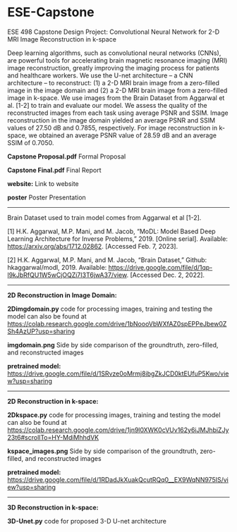 # ESE-Capstone
ESE 498 Capstone Design Project: Convolutional Neural Network for 2-D MRI Image Reconstruction in k-space

Deep learning algorithms, such as convolutional neural networks (CNNs), are powerful tools for accelerating brain magnetic resonance imaging (MRI) image reconstruction, greatly improving the imaging process for patients and healthcare workers.  We use the U-net architecture – a CNN architecture – to reconstruct: (1) a 2-D MRI brain image from a zero-filled image in the image domain and (2) a 2-D MRI brain image from a zero-filled image in k-space.  We use images from the Brain Dataset from Aggarwal et al. [1-2] to train and evaluate our model.  We assess the quality of the reconstructed images from each task using average PSNR and SSIM.  Image reconstruction in the image domain yielded an average PSNR and SSIM values of  27.50 dB and 0.7855, respectively.  For image reconstruction in k-space, we obtained an average PSNR value of 28.59 dB and an average SSIM of 0.7050.  

**Capstone Proposal.pdf** Formal Proposal

**Capstone Final.pdf** Final Report

**website:** Link to website

**poster** Poster Presentation

_________________________________________________________________________________________________________________________________
Brain Dataset used to train model comes from Aggarwal et al [1-2].

[1] H.K. Aggarwal, M.P. Mani, and M. Jacob, “MoDL: Model Based Deep Learning   Architecture for Inverse Problems,” 2019. [Online serial]. Available:          https://arxiv.org/abs/1712.02862. [Accessed Feb. 7, 2023].

[2] H.K. Aggarwal, M.P. Mani, and M. Jacob, “Brain Dataset,” Github: hkaggarwal/modl, 2019. 
    Available: https://drive.google.com/file/d/1qp-l9kJbRfQU1W5wCjOQZi7I3T6jwA37/view. [Accessed Dec. 2, 2022].
_________________________________________________________________________________________________________________________________
**2D Reconstruction in Image Domain:**

**2Dimgdomain.py** code for processing images, training and testing the model can also be found at https://colab.research.google.com/drive/1bNoooVbWXfAZ0spEPPeJbew0ZSh4AzUP?usp=sharing

**imgdomain.png** Side by side comparison of the groundtruth, zero-filled, and reconstructed images

**pretrained model:** https://drive.google.com/file/d/1SRvze0oMrmj8ibgZkJCD0ktEUfuP5Kwo/view?usp=sharing

_________________________________________________________________________________________________________________________________

**2D Reconstruction in k-space:**

**2Dkspace.py** code for processing images, training and testing the model can also be found at https://colab.research.google.com/drive/1jn9l0XWK0cVUv162y6iJMJhbiZJy23t6#scrollTo=HY-MdiMhhdVK

**kspace_images.png** Side by side comparison of the groundtruth, zero-filled, and reconstructed images

**pretrained model:** https://drive.google.com/file/d/1RDadJkXuakQcutRQq0__EX9WqNN975IS/view?usp=sharing

_________________________________________________________________________________________________________________________________

**3D Reconstruction in k-space:**

**3D-Unet.py** code for proposed 3-D U-net architecture

